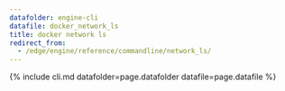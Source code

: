 ```yaml
---
datafolder: engine-cli
datafile: docker_network_ls
title: docker network ls
redirect_from:
  - /edge/engine/reference/commandline/network_ls/
---
```

<!--
This page is automatically generated from Docker's source code. If you want to
suggest a change to the text that appears here, open a ticket or pull request
in the source repository on GitHub:

https://github.com/docker/cli
-->
{% include cli.md datafolder=page.datafolder datafile=page.datafile %}
